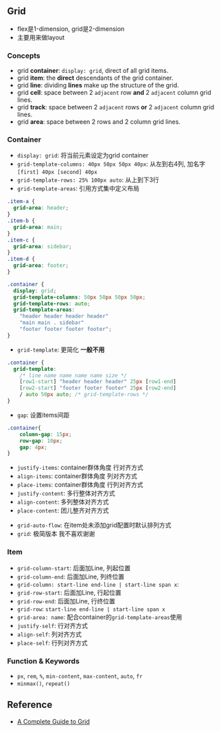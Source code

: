 ## Grid
- flex是1-dimension, grid是2-dimension
- 主要用来做layout

### Concepts
- grid **container**: `display: grid`, direct of all grid items.
- grid **item**: the **direct** descendants of the grid container.
- grid **line**: dividing **lines** make up the structure of the grid.
- grid **cell**: space between 2 `adjacent` row **and** 2 `adjacent` column grid lines.
- grid **track**: space between 2 `adjacent` rows **or** 2 `adjacent` column grid lines.
- grid **area**: space between 2 rows and 2 column grid lines.

### Container
- `display: grid`: 将当前元素设定为grid container
- `grid-template-columns: 40px 50px 50px 40px`: 从左到右4列, 加名字`[first] 40px [second] 40px`
- `grid-template-rows: 25% 100px auto`: 从上到下3行
- `grid-template-areas`: 引用方式集中定义布局
```css
.item-a {
  grid-area: header;
}
.item-b {
  grid-area: main;
}
.item-c {
  grid-area: sidebar;
}
.item-d {
  grid-area: footer;
}

.container {
  display: grid;
  grid-template-columns: 50px 50px 50px 50px;
  grid-template-rows: auto;
  grid-template-areas: 
    "header header header header"
    "main main . sidebar"
    "footer footer footer footer";
}
```
- `grid-template`: 更简化 **一般不用**
```css
.container {
  grid-template:
    /* line name name name name size */
    [row1-start] "header header header" 25px [row1-end]
    [row2-start] "footer footer footer" 25px [row2-end]
    / auto 50px auto; /* grid-template-rows */
}
```
- `gap`: 设置items间距
```css
.container{
    column-gap: 15px;
    row-gap: 10px;
    gap: 4px;
}
```
- `justify-items`: container群体角度 行对齐方式
- `align-items`: container群体角度 列对齐方式
- `place-items`: container群体角度 行列对齐方式
- `justify-content`: 多行整体对齐方式
- `align-content`: 多列整体对齐方式
- `place-content`: 团儿整齐对齐方式
<!-- TODO: 对dense的研究 -->
- `grid-auto-flow`: 在item处未添加grid配置时默认排列方式
- `grid`: 极简版本 我不喜欢谢谢

### Item
- `grid-column-start`: 后面加Line, 列起位置
- `grid-column-end`: 后面加Line, 列终位置
- `grid-column: start-line end-line | start-line span x`: 
- `grid-row-start`: 后面加Line, 行起位置
- `grid-row-end`: 后面加Line, 行终位置
- `grid-row`: `start-line end-line | start-line span x`
- `grid-area: name`: 配合container的`grid-template-areas`使用
- `justify-self`: 行对齐方式
- `align-self`: 列对齐方式
- `place-self`: 行列对齐方式
  

### Function & Keywords
- `px`, `rem`, `%`, `min-content`, `max-content`, `auto`, `fr`
- `minmax()`, `repeat()`
  

## Reference
- [A Complete Guide to Grid](https://css-tricks.com/snippets/css/complete-guide-grid/#prop-display)